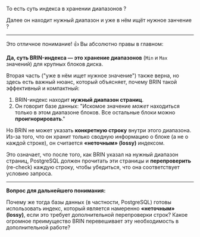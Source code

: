 То есть суть индекса в хранении диапазонов ?

Далее он находит нужный диапазон и уже в нём ищёт нужное занчение ?

---

Это отличное понимание! 👍 Вы абсолютно правы в главном:

**Да, суть BRIN-индекса — это хранение диапазонов** (`Min` и `Max` значений) для крупных блоков диска.

Вторая часть ("уже в нём ищет нужное значение") также верна, но здесь есть важный нюанс, который объясняет, почему BRIN такой эффективный и компактный:

1. BRIN-индекс находит **нужный диапазон страниц**.
2. Он говорит базе данных: "Искомое значение _может_ находиться только в этом диапазоне блоков. Все остальные блоки можно **проигнорировать**."

Но BRIN не может указать **конкретную строку** внутри этого диапазона. Из-за того, что он хранит только сводную информацию о блоке (а не о каждой строке), он считается **«неточным» (lossy)** индексом.

Это означает, что после того, как BRIN указал на нужный диапазон страниц, PostgreSQL должен прочитать эти страницы и **перепроверить** (re-check) каждую строку, чтобы убедиться, что она соответствует условию запроса.

---

**Вопрос для дальнейшего понимания:**

Почему же тогда базы данных (в частности, PostgreSQL) готовы использовать индекс, который является намеренно **«неточным» (lossy)**, если это требует дополнительной перепроверки строк? Какое огромное преимущество BRIN перевешивает эту необходимость в дополнительной работе?